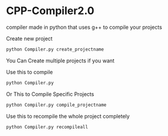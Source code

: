 # CPP-Compiler2.0
compiler made in python that uses g++ to compile your projects

Create new project
``` python
python Compiler.py create_projectname
```

You Can Create multiple projects if you want

Use this to compile
```python 
python Compiler.py
```

Or This to Compile Specific Projects
```python
python Compiler.py compile_projectname
```


Use this to recompile the whole project completely
```python
python Compiler.py recompileall
```



